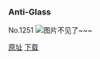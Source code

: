 ### Anti-Glass
No.1251
![图片不见了~~~](https://imgs.xkcd.com/comics/anti_glass.png)

[原址](https://xkcd.com//1251) [下载](https://imgs.xkcd.com/comics/anti_glass.png)

